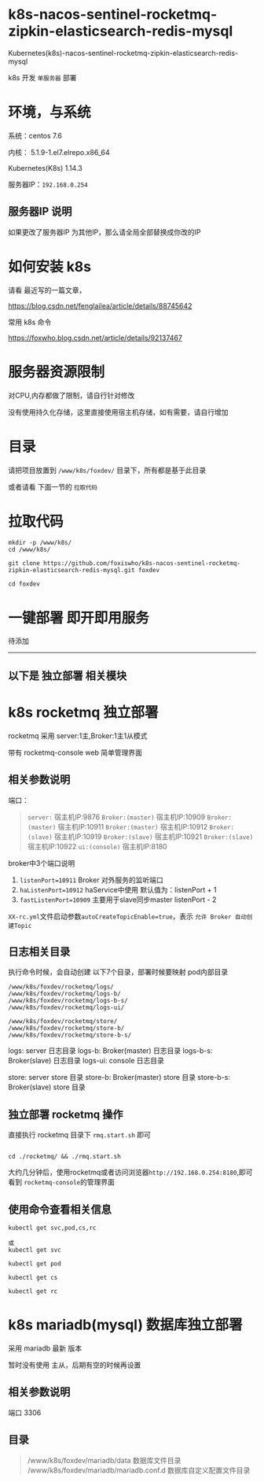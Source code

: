 # k8s-nacos-sentinel-rocketmq-zipkin-elasticsearch-redis-mysql
Kubernetes(k8s)-nacos-sentinel-rocketmq-zipkin-elasticsearch-redis-mysql


k8s 开发 `单服务器` 部署

# 环境，与系统

系统：centos 7.6

内核： 5.1.9-1.el7.elrepo.x86_64

Kubernetes(K8s) 1.14.3

服务器IP：`192.168.0.254`

## 服务器IP 说明
如果更改了服务器IP 为其他IP，那么请全局全部替换成你改的IP

# 如何安装 k8s 
请看 最近写的一篇文章，

https://blog.csdn.net/fenglailea/article/details/88745642

常用 k8s 命令

https://foxwho.blog.csdn.net/article/details/92137467

# 服务器资源限制
对CPU,内存都做了限制，请自行针对修改

没有使用持久化存储，这里直接使用宿主机存储，如有需要，请自行增加

# 目录

请把项目放置到 `/www/k8s/foxdev/` 目录下，所有都是基于此目录

或者请看 下面一节的 `拉取代码`

# 拉取代码

```shell
mkdir -p /www/k8s/
cd /www/k8s/

git clone https://github.com/foxiswho/k8s-nacos-sentinel-rocketmq-zipkin-elasticsearch-redis-mysql.git foxdev

cd foxdev
```

# 一键部署 即开即用服务

待添加

---
以下是 独立部署 相关模块
---



# k8s rocketmq 独立部署 

rocketmq 采用 server:1主,Broker:1主1从模式

带有 rocketmq-console web 简单管理界面

## 相关参数说明

端口： 
>`server:`          宿主机IP:9876
>`Broker:(master)`  宿主机IP:10909
>`Broker:(master)`  宿主机IP:10911
>`Broker:(master)`  宿主机IP:10912
>`Broker:(slave)`   宿主机IP:10919
>`Broker:(slave)`   宿主机IP:10921
>`Broker:(slave)`   宿主机IP:10922
>`ui:(console)`     宿主机IP:8180


broker中3个端口说明
 1. `listenPort=10911`    Broker 对外服务的监听端口
 2. `haListenPort=10912`    haService中使用  默认值为：listenPort + 1
 3. `fastListenPort=10909`  主要用于slave同步master  listenPort - 2


`XX-rc.yml`文件启动参数`autoCreateTopicEnable=true`，表示 `允许 Broker 自动创建Topic`

## 日志相关目录
执行命令时候，会自动创建 以下7个目录，部署时候要映射 pod内部目录
```shell
/www/k8s/foxdev/rocketmq/logs/
/www/k8s/foxdev/rocketmq/logs-b/
/www/k8s/foxdev/rocketmq/logs-b-s/
/www/k8s/foxdev/rocketmq/logs-ui/

/www/k8s/foxdev/rocketmq/store/
/www/k8s/foxdev/rocketmq/store-b/
/www/k8s/foxdev/rocketmq/store-b-s/
```
logs: server 日志目录
logs-b: Broker(master) 日志目录
logs-b-s: Broker(slave) 日志目录
logs-ui: console 日志目录
 
store:      server store 目录
store-b:    Broker(master) store 目录
store-b-s:  Broker(slave) store 目录

## 独立部署 rocketmq 操作
直接执行 rocketmq 目录下 `rmq.start.sh` 即可

```shell

cd ./rocketmq/ && ./rmq.start.sh

```


大约几分钟后，使用rocketmq或者访问浏览器`http://192.168.0.254:8180`,即可看到 `rocketmq-console`的管理界面


## 使用命令查看相关信息
```shell
kubectl get svc,pod,cs,rc

或
kubectl get svc

kubectl get pod

kubectl get cs

kubectl get rc

```




# k8s mariadb(mysql) 数据库独立部署
采用 mariadb 最新 版本

暂时没有使用 主从，后期有空的时候再设置

## 相关参数说明
端口 3306


## 目录

>/www/k8s/foxdev/mariadb/data               数据库文件目录
>/www/k8s/foxdev/mariadb/mariadb.conf.d     数据库自定义配置文件目录






